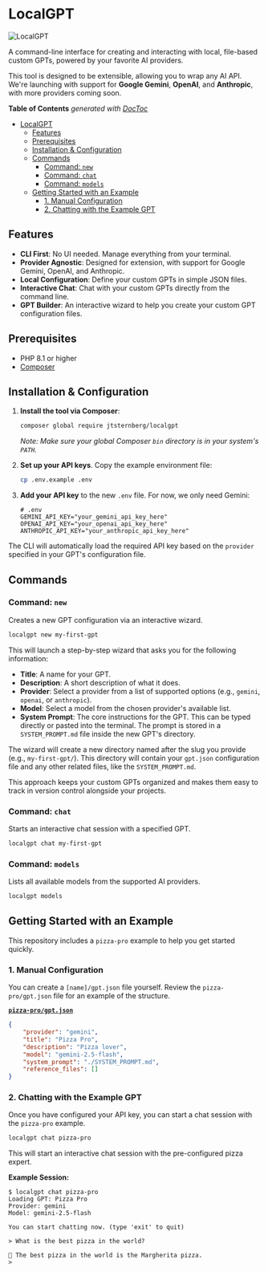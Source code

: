 # LocalGPT

![LocalGPT](https://github.com/user-attachments/assets/f297580a-0de2-4443-b932-1e8fc85e4432)

A command-line interface for creating and interacting with local, file-based custom GPTs, powered by your favorite AI providers.

This tool is designed to be extensible, allowing you to wrap any AI API. We're launching with support for **Google Gemini**, **OpenAI**, and **Anthropic**, with more providers coming soon.

<!-- START doctoc generated TOC please keep comment here to allow auto update -->
<!-- DON'T EDIT THIS SECTION, INSTEAD RE-RUN doctoc TO UPDATE -->
**Table of Contents**  *generated with [DocToc](https://github.com/thlorenz/doctoc)*

- [LocalGPT](#localgpt)
  - [Features](#features)
  - [Prerequisites](#prerequisites)
  - [Installation & Configuration](#installation--configuration)
  - [Commands](#commands)
    - [Command: `new`](#command-new)
    - [Command: `chat`](#command-chat)
    - [Command: `models`](#command-models)
  - [Getting Started with an Example](#getting-started-with-an-example)
    - [1. Manual Configuration](#1-manual-configuration)
    - [2. Chatting with the Example GPT](#2-chatting-with-the-example-gpt)

<!-- END doctoc generated TOC please keep comment here to allow auto update -->

## Features

*   **CLI First**: No UI needed. Manage everything from your terminal.
*   **Provider Agnostic**: Designed for extension, with support for Google Gemini, OpenAI, and Anthropic.
*   **Local Configuration**: Define your custom GPTs in simple JSON files.
*   **Interactive Chat**: Chat with your custom GPTs directly from the command line.
*   **GPT Builder**: An interactive wizard to help you create your custom GPT configuration files.

## Prerequisites

- PHP 8.1 or higher
- [Composer](https://getcomposer.org/)

## Installation & Configuration

1.  **Install the tool via Composer**:

    ```bash
    composer global require jtsternberg/localgpt
    ```
    *Note: Make sure your global Composer `bin` directory is in your system's `PATH`.*

2.  **Set up your API keys**. Copy the example environment file:
    ```bash
    cp .env.example .env
    ```
3.  **Add your API key** to the new `.env` file. For now, we only need Gemini:
    ```
    # .env
    GEMINI_API_KEY="your_gemini_api_key_here"
    OPENAI_API_KEY="your_openai_api_key_here"
    ANTHROPIC_API_KEY="your_anthropic_api_key_here"
    ```
The CLI will automatically load the required API key based on the `provider` specified in your GPT's configuration file.

## Commands

### Command: `new`
Creates a new GPT configuration via an interactive wizard.

```bash
localgpt new my-first-gpt
```

This will launch a step-by-step wizard that asks you for the following information:
*   **Title**: A name for your GPT.
*   **Description**: A short description of what it does.
*   **Provider**: Select a provider from a list of supported options (e.g., `gemini`, `openai`, or `anthropic`).
*   **Model**: Select a model from the chosen provider's available list.
*   **System Prompt**: The core instructions for the GPT. This can be typed directly or pasted into the terminal. The prompt is stored in a `SYSTEM_PROMPT.md` file inside the new GPT's directory.

The wizard will create a new directory named after the slug you provide (e.g., `my-first-gpt/`). This directory will contain your `gpt.json` configuration file and any other related files, like the `SYSTEM_PROMPT.md`.

This approach keeps your custom GPTs organized and makes them easy to track in version control alongside your projects.

### Command: `chat`
Starts an interactive chat session with a specified GPT.

```bash
localgpt chat my-first-gpt
```

### Command: `models`
Lists all available models from the supported AI providers.

```bash
localgpt models
```

## Getting Started with an Example

This repository includes a `pizza-pro` example to help you get started quickly.

### 1. Manual Configuration

You can create a `[name]/gpt.json` file yourself. Review the `pizza-pro/gpt.json` file for an example of the structure.

[**`pizza-pro/gpt.json`**](https://github.com/jtsternberg/LocalGPT/blob/main/pizza-pro/gpt.json)

```json
{
    "provider": "gemini",
    "title": "Pizza Pro",
    "description": "Pizza lover",
    "model": "gemini-2.5-flash",
    "system_prompt": "./SYSTEM_PROMPT.md",
    "reference_files": []
}
```

### 2. Chatting with the Example GPT

Once you have configured your API key, you can start a chat session with the `pizza-pro` example.

```bash
localgpt chat pizza-pro
```

This will start an interactive chat session with the pre-configured pizza expert.

**Example Session:**

```
$ localgpt chat pizza-pro
Loading GPT: Pizza Pro
Provider: gemini
Model: gemini-2.5-flash

You can start chatting now. (type 'exit' to quit)

> What is the best pizza in the world?

🤖 The best pizza in the world is the Margherita pizza.
>
